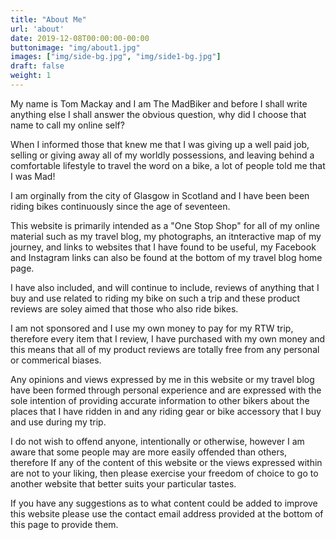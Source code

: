 ```yaml
---
title: "About Me"
url: 'about'
date: 2019-12-08T00:00:00-00:00
buttonimage: "img/about1.jpg"
images: ["img/side-bg.jpg", "img/side1-bg.jpg"]
draft: false
weight: 1
---
```


My name is Tom Mackay and I am The MadBiker and before I shall write anything else I shall answer the obvious question, why did I choose that name to call my online self? 

When I informed those that knew me that I was giving up a well paid job, selling or giving away all of my worldly possessions, and leaving behind a comfortable lifestyle to travel the word on a bike, a lot of people told me that I was Mad!

I am orginally from the city of Glasgow in Scotland and I have been been riding bikes continuously since the age of seventeen.

This website is primarily intended as a "One Stop Shop" for all of my online material such as my travel blog, my photographs, an itnteractive map of my journey, and links to websites that I have found to be useful, my Facebook and Instagram links can also be found at the bottom of my travel blog home page.

I have also included, and will continue to include, reviews of anything that I buy and use related to riding my bike on such a trip and these product reviews are soley aimed that those who also ride bikes. 

I am not sponsored and I use my own money to pay for my RTW trip, therefore every item that I review, I have purchased with my own money and this means that all of my product reviews are totally free from any personal or commerical biases. 

Any opinions and views expressed by me in this website or my travel blog have been formed through personal experience and are expressed with the sole intention of providing accurate information to other bikers about the places that I have ridden in and any riding gear or bike accessory that I buy and use during my trip. 

I do not wish to offend anyone, intentionally or otherwise, however I am aware that some people may are more easily offended than others, therefore If any of the content of this website or the views expressed within are not to your liking, then please exercise your freedom of choice to go to another website that better suits your particular tastes.

If you have any suggestions as to what content could be added to improve this website please use the contact email address provided at the bottom of this page to provide them.